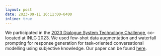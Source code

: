 ```yaml
---
layout: post
date: 2023-09-11 16:11:00-0400
inline: true
---
```

We participated in the [2023 Dialogue System Technology Challenge](https://dstc11.dstc.community/), co-located at INLG 2023. We used few-shot data augmentation and waterfall prompting for response generation for task-oriented conversational modelling using subjective knowledge. Our paper can be found [here](https://aclanthology.org/2023.dstc-1.22/).